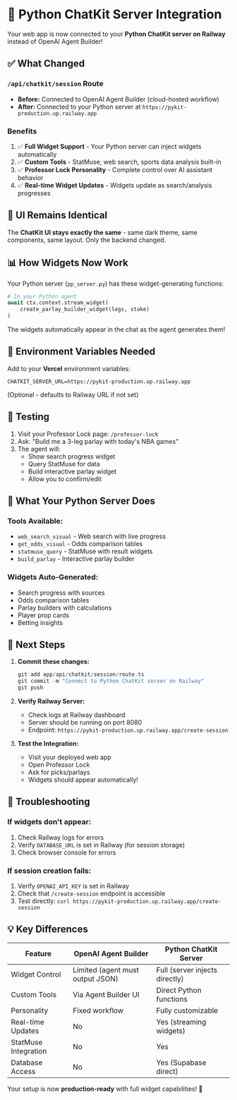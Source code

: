 # 🚀 Python ChatKit Server Integration

Your web app is now connected to your **Python ChatKit server on Railway** instead of OpenAI Agent Builder!

## ✅ What Changed

### `/api/chatkit/session` Route
- **Before:** Connected to OpenAI Agent Builder (cloud-hosted workflow)
- **After:** Connected to your Python server at `https://pykit-production.up.railway.app`

### Benefits
1. ✅ **Full Widget Support** - Your Python server can inject widgets automatically
2. ✅ **Custom Tools** - StatMuse, web search, sports data analysis built-in
3. ✅ **Professor Lock Personality** - Complete control over AI assistant behavior
4. ✅ **Real-time Widget Updates** - Widgets update as search/analysis progresses

## 🎨 UI Remains Identical

The **ChatKit UI stays exactly the same** - same dark theme, same components, same layout. Only the backend changed.

## 📊 How Widgets Now Work

Your Python server (`pp_server.py`) has these widget-generating functions:

```python
# In your Python agent
await ctx.context.stream_widget(
    create_parlay_builder_widget(legs, stake)
)
```

The widgets automatically appear in the chat as the agent generates them!

## 🔧 Environment Variables Needed

Add to your **Vercel** environment variables:
```
CHATKIT_SERVER_URL=https://pykit-production.up.railway.app
```

(Optional - defaults to Railway URL if not set)

## 🧪 Testing

1. Visit your Professor Lock page: `/professor-lock`
2. Ask: "Build me a 3-leg parlay with today's NBA games"
3. The agent will:
   - Show search progress widget
   - Query StatMuse for data
   - Build interactive parlay widget
   - Allow you to confirm/edit

## 📝 What Your Python Server Does

### Tools Available:
- `web_search_visual` - Web search with live progress
- `get_odds_visual` - Odds comparison tables
- `statmuse_query` - StatMuse with result widgets
- `build_parlay` - Interactive parlay builder

### Widgets Auto-Generated:
- Search progress with sources
- Odds comparison tables
- Parlay builders with calculations
- Player prop cards
- Betting insights

## 🔄 Next Steps

1. **Commit these changes:**
   ```powershell
   git add app/api/chatkit/session/route.ts
   git commit -m "Connect to Python ChatKit server on Railway"
   git push
   ```

2. **Verify Railway Server:**
   - Check logs at Railway dashboard
   - Server should be running on port 8080
   - Endpoint: `https://pykit-production.up.railway.app/create-session`

3. **Test the Integration:**
   - Visit your deployed web app
   - Open Professor Lock
   - Ask for picks/parlays
   - Widgets should appear automatically!

## 🐛 Troubleshooting

### If widgets don't appear:
1. Check Railway logs for errors
2. Verify `DATABASE_URL` is set in Railway (for session storage)
3. Check browser console for errors

### If session creation fails:
1. Verify `OPENAI_API_KEY` is set in Railway
2. Check that `/create-session` endpoint is accessible
3. Test directly: `curl https://pykit-production.up.railway.app/create-session`

## 💡 Key Differences

| Feature | OpenAI Agent Builder | Python ChatKit Server |
|---------|---------------------|----------------------|
| Widget Control | Limited (agent must output JSON) | Full (server injects directly) |
| Custom Tools | Via Agent Builder UI | Direct Python functions |
| Personality | Fixed workflow | Fully customizable |
| Real-time Updates | No | Yes (streaming widgets) |
| StatMuse Integration | No | Yes |
| Database Access | No | Yes (Supabase direct) |

Your setup is now **production-ready** with full widget capabilities! 🎉
